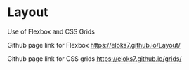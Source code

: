 # Layout
Use of Flexbox and CSS Grids

Github page link for Flexbox
https://eloks7.github.io/Layout/

Github page link for CSS grids
https://eloks7.github.io/grids/
